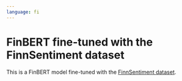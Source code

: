 ```yaml
---
language: fi
---
```


# FinBERT fine-tuned with the FinnSentiment dataset

This is a FinBERT model fine-tuned with the [FinnSentiment dataset](https://arxiv.org/pdf/2012.02613.pdf).
